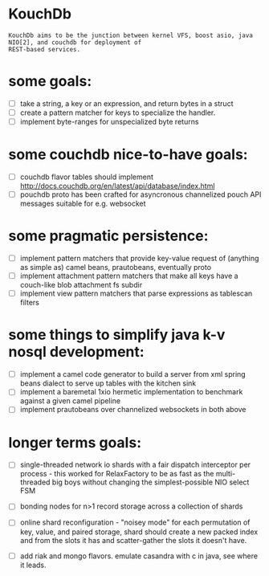 KouchDb
======= 
    KouchDb aims to be the junction between kernel VFS, boost asio, java NIO[2], and couchdb for deployment of
    REST-based services.

some goals:
===
 - [ ] take a string, a key or an expression, and return bytes in a struct
 - [ ] create a pattern matcher for keys to specialize the handler.
 - [ ] implement byte-ranges for unspecialized byte returns

some couchdb nice-to-have goals:
===
 - [ ] couchdb flavor tables should implement http://docs.couchdb.org/en/latest/api/database/index.html 
 - [ ] pouchdb proto has been crafted for asyncronous channelized pouch API messages suitable for e.g. websocket

some pragmatic persistence:
===
 - [ ] implement pattern matchers that provide key-value request of (anything as simple as) camel beans, prautobeans, eventually proto
 - [ ] implement attachment pattern matchers that make all keys have a couch-like blob attachment fs subdir
 - [ ] implement view pattern matchers that parse expressions as tablescan filters

some things to simplify java k-v nosql development:
===
 - [ ] implement a camel code generator to build a server from xml spring beans dialect to serve up tables with the kitchen sink 
 - [ ] implement a baremetal 1xio hermetic implementation to benchmark against a given camel pipeline
 - [ ] implement prautobeans over channelized websockets in both above
 
longer terms goals:
===
 - [ ] single-threaded network io shards with a fair dispatch interceptor per process - this worked for RelaxFactory to be as fast as the multi-threaded big boys without changing the simplest-possible NIO select FSM 
 - [ ] bonding nodes for n>1 record storage across a collection of shards
 - [ ] online shard reconfiguration - "noisey mode" for each permutation of key, value, and paired storage, shard should create a new packed index and from the slots it has and scatter-gather the slots it doesn't have.
 - [ ] add riak and mongo flavors.  emulate casandra with c in java, see where it leads.  

 